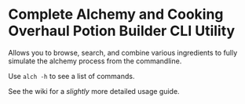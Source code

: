 # Complete Alchemy and Cooking Overhaul Potion Builder CLI Utility
Allows you to browse, search, and combine various ingredients to fully simulate the alchemy process from the commandline.

Use `alch -h` to see a list of commands.

See the wiki for a *slightly* more detailed usage guide.
